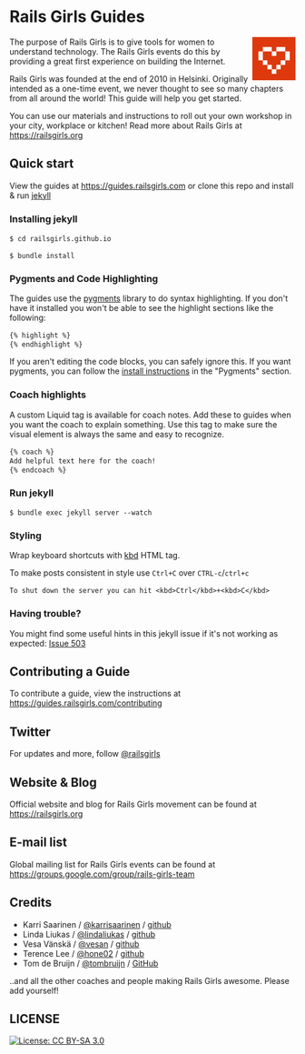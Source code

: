 # Rails Girls Guides

<a href="https://railsgirls.org" target="_blank"><img alt="Rails Girls" src="/images/rails-girls-logo.png" width="15%" align="right"></a>

The purpose of Rails Girls is to give tools for women to understand technology. The Rails Girls events do this by providing a great first experience on building the Internet.

Rails Girls was founded at the end of 2010 in Helsinki. Originally intended as a one-time event, we never thought to see so many chapters from all around the world! This guide will help you get started.

You can use our materials and instructions to roll out your own workshop in your city, workplace or kitchen! Read more about Rails Girls at https://railsgirls.org

## Quick start

View the guides at https://guides.railsgirls.com or clone this repo and install & run [jekyll](https://github.com/mojombo/jekyll)

### Installing jekyll

```
$ cd railsgirls.github.io
```

```
$ bundle install
```

### Pygments and Code Highlighting

The guides use the [pygments](https://pygments.org/) library to do syntax highlighting. If you don't have it installed you won't be able to see the highlight sections like the following:

```
{% highlight %}
{% endhighlight %}
```

If you aren't editing the code blocks, you can safely ignore this. If you want pygments, you can follow the [install instructions](https://jekyllrb.com/docs/installation/) in the "Pygments" section.

### Coach highlights

A custom Liquid tag is available for coach notes. Add these to guides when you want the coach to explain something. Use this tag to make sure the visual element is always the same and easy to recognize.

```
{% coach %}
Add helpful text here for the coach!
{% endcoach %}
```

### Run jekyll

```
$ bundle exec jekyll server --watch
```

### Styling

Wrap keyboard shortcuts with [kbd](https://www.w3.org/wiki/HTML/Elements/kbd) HTML tag.

To make posts consistent in style use `Ctrl+C` over `CTRL-c`/`ctrl+c`

```
To shut down the server you can hit <kbd>Ctrl</kbd>+<kbd>C</kbd>
```

### Having trouble?

You might find some useful hints in this jekyll issue if it's not working as expected: [Issue 503](https://github.com/mojombo/jekyll/issues/503)

## Contributing a Guide

To contribute a guide, view the instructions at https://guides.railsgirls.com/contributing

## Twitter

For updates and more, follow [@railsgirls](https://twitter.com/railsgirls)

## Website & Blog

Official website and blog for Rails Girls movement can be found at https://railsgirls.org

## E-mail list

Global mailing list for Rails Girls events can be found at https://groups.google.com/group/rails-girls-team

## Credits

* Karri Saarinen / [@karrisaarinen](https://twitter.com/karrisaarinen) / [github](https://github.com/ksaa)
* Linda Liukas / [@lindaliukas](https://twitter.com/lindaliukas) / [github](https://github.com/lindaliukas)
* Vesa Vänskä / [@vesan](https://twitter.com/vesan) / [github](https://github.com/vesan)
* Terence Lee / [@hone02](https://twitter.com/hone02) / [github](https://github.com/hone)
* Tom de Bruijn / [@tombruijn](https://mastodon.social/@tombruijn) / [GitHub](https://github.com/tombruijn)

..and all the other coaches and people making Rails Girls awesome. Please add yourself!

## LICENSE
[![License: CC BY-SA 3.0](https://licensebuttons.net/l/by-sa/3.0/80x15.png)](https://creativecommons.org/licenses/by-sa/2.0/)
